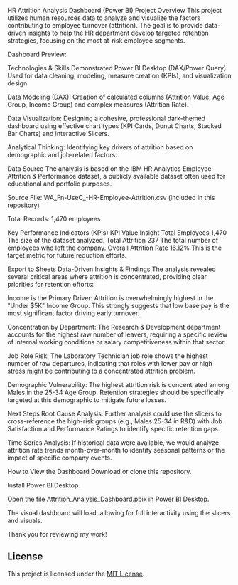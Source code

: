 HR Attrition Analysis Dashboard (Power BI)
Project Overview
This project utilizes human resources data to analyze and visualize the factors contributing to employee turnover (attrition). The goal is to provide data-driven insights to help the HR department develop targeted retention strategies, focusing on the most at-risk employee segments.

Dashboard Preview:

Technologies & Skills Demonstrated
Power BI Desktop (DAX/Power Query): Used for data cleaning, modeling, measure creation (KPIs), and visualization design.

Data Modeling (DAX): Creation of calculated columns (Attrition Value, Age Group, Income Group) and complex measures (Attrition Rate).

Data Visualization: Designing a cohesive, professional dark-themed dashboard using effective chart types (KPI Cards, Donut Charts, Stacked Bar Charts) and interactive Slicers.

Analytical Thinking: Identifying key drivers of attrition based on demographic and job-related factors.

Data Source
The analysis is based on the IBM HR Analytics Employee Attrition & Performance dataset, a publicly available dataset often used for educational and portfolio purposes.

Source File: WA_Fn-UseC_-HR-Employee-Attrition.csv (included in this repository)

Total Records: 1,470 employees

Key Performance Indicators (KPIs)
KPI	Value	Insight
Total Employees	1,470	The size of the dataset analyzed.
Total Attrition	237	The total number of employees who left the company.
Overall Attrition Rate	16.12%	This is the target metric for future reduction efforts.

Export to Sheets
Data-Driven Insights & Findings
The analysis revealed several critical areas where attrition is concentrated, providing clear priorities for retention efforts:

Income is the Primary Driver: Attrition is overwhelmingly highest in the "Under $5K" Income Group. This strongly suggests that low base pay is the most significant factor driving early turnover.

Concentration by Department: The Research & Development department accounts for the highest raw number of leavers, requiring a specific review of internal working conditions or salary competitiveness within that sector.

Job Role Risk: The Laboratory Technician job role shows the highest number of raw departures, indicating that roles with lower pay or high stress might be contributing to a concentrated attrition problem.

Demographic Vulnerability: The highest attrition risk is concentrated among Males in the 25-34 Age Group. Retention strategies should be specifically targeted at this demographic to mitigate future losses.

Next Steps
Root Cause Analysis: Further analysis could use the slicers to cross-reference the high-risk groups (e.g., Males 25-34 in R&D) with Job Satisfaction and Performance Ratings to identify specific retention gaps.

Time Series Analysis: If historical data were available, we would analyze attrition rate trends month-over-month to identify seasonal patterns or the impact of specific company events.

How to View the Dashboard
Download or clone this repository.

Install Power BI Desktop.

Open the file Attrition_Analysis_Dashboard.pbix in Power BI Desktop.

The visual dashboard will load, allowing for full interactivity using the slicers and visuals.


Thank you for reviewing my work!


## License
This project is licensed under the [MIT License](LICENSE).
